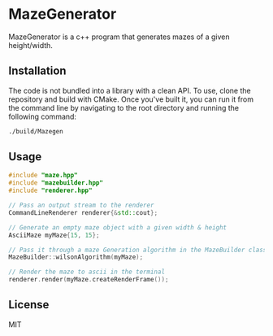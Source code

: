 # MazeGenerator

MazeGenerator is a c++ program that generates mazes of a given height/width.

## Installation

The code is not bundled into a library with a clean API. To use, clone the repository and build with CMake. Once you've built it, you can run it from the command line by navigating to the root directory and running the following command:

```bash
./build/Mazegen
```
## Usage

```c++
#include "maze.hpp"
#include "mazebuilder.hpp"
#include "renderer.hpp"

// Pass an output stream to the renderer
CommandLineRenderer renderer{&std::cout};

// Generate an empty maze object with a given width & height
AsciiMaze myMaze{15, 15};

// Pass it through a maze Generation algorithm in the MazeBuilder class
MazeBuilder::wilsonAlgorithm(myMaze);

// Render the maze to ascii in the terminal
renderer.render(myMaze.createRenderFrame());
```

## License

MIT
